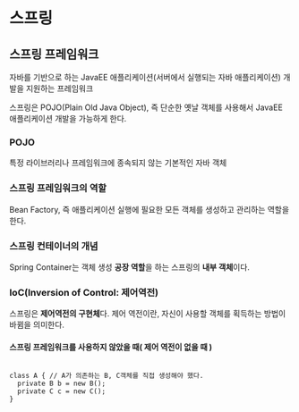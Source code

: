 <h1>스프링</h1>
<h2>스프링 프레임워크</h2>
<p>자바를 기반으로 하는 JavaEE 애플리케이션(서버에서 실행되는 자바 애플리케이션) 개발을 지원하는 프레임워크</p>
<p>스프링은 POJO(Plain Old Java Object), 즉 단순한 옛날 객체를 사용해서 JavaEE 애플리케이션 개발을 가능하게 한다.</p>

<h3>POJO</h3>
<p>특정 라이브러리나 프레임워크에 종속되지 않는 기본적인 자바 객체</p>

<h3>스프링 프레임워크의 역할</h3>
<p>Bean Factory, 즉 애플리케이션 실행에 필요한 모든 객체를 생성하고 관리하는 역할을 한다.</p>

<h3>스프링 컨테이너의 개념</h3>
<p>Spring Container는 객체 생성 <strong>공장 역할</strong>을 하는 스프링의 <strong>내부 객체</strong>이다.</p>

<h3>IoC(Inversion of Control: 제어역전)</h3>
<p>스프링은 <strong>제어역전의 구현체</strong>다. 제어 역전이란, 자신이 사용할 객체를 획득하는 방법이 바뀜을 의미한다.</p>

<h4>스프링 프레임워크를 사용하지 않았을 때( 제어 역전이 없을 때 )</h4>
<pre><code>
class A { // A가 의존하는 B, C객체를 직접 생성해야 했다.
  private B b = new B();
  private C c = new C();
}
</code></pre>
